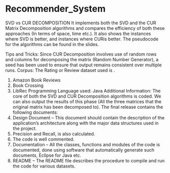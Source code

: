 # Recommender_System
SVD vs CUR DECOMPOSITION 
It implements both the SVD and the CUR Matrix Decomposition algorithms and compares the efficiency of both these approaches (In terms of space, time etc.). 
It also shows the instances where SVD is better, and instances where CURis better. 
The pseudocode for the algorithms can be found in the slides.

Tips and Tricks:
Since CUR Decomposition involves use of random rows and columns for decomposing the matrix (Random Number Generator), a seed has been used to ensure that output remains consistent over multiple runs.
Corpus:
The Rating or Review dataset used is .
1. Amazon Book Reviews
2. Book Crossing
3. LibRec
Programming Language used: Java
Additional Information:
The core of both the SVD and CUR Decomposition algorithms is coded.
We can also output the results of this phase (All the three matrices that the original matrix has been decomposed to). 
The final release contains the following documents:
1. Design Document – This document should contain the description of the application’s
architecture along with the major data structures used in the project. 
2. Precision and Recall, is also calculated.
3. The code is well commented.
4. Documentation – All the classes, functions and modules of the code is documented, done using software that automatically generate such documents, Eclipse for Java etc.
5. README – The README file describes the procedure to compile and run the code for various datasets.
